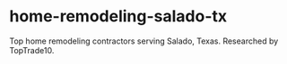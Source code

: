 # home-remodeling-salado-tx
Top home remodeling contractors serving Salado, Texas. Researched by TopTrade10.
